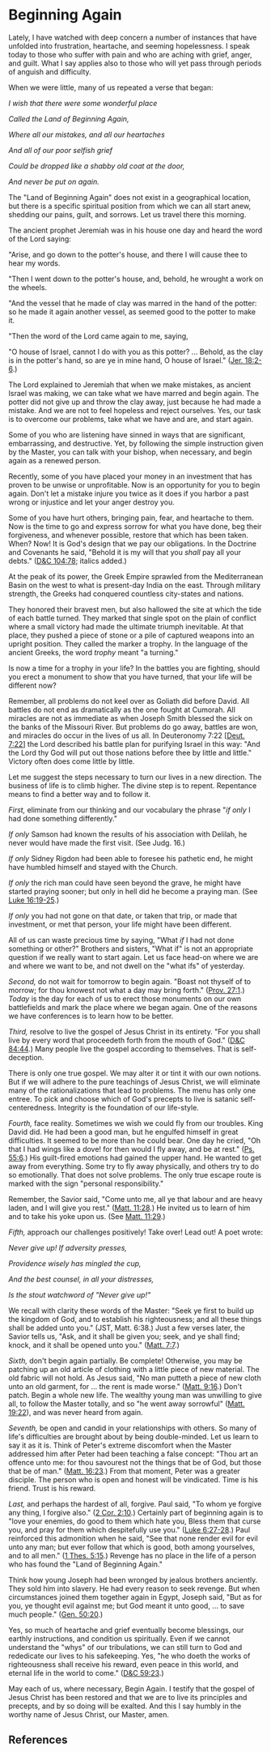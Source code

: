 # Beginning Again

Lately, I have watched with deep concern a number of instances that have
unfolded into frustration, heartache, and seeming hopelessness. I speak today
to those who suffer with pain and who are aching with grief, anger, and guilt.
What I say applies also to those who will yet pass through periods of anguish
and difficulty.

When we were little, many of us repeated a verse that began:

_I wish that there were some wonderful place_

_Called the Land of Beginning Again,_

_Where all our mistakes, and all our heartaches_

_And all of our poor selfish grief_

_Could be dropped like a shabby old coat at the door,_

_And never be put on again._

The "Land of Beginning Again" does not exist in a geographical location, but
there is a specific spiritual position from which we can all start anew,
shedding our pains, guilt, and sorrows. Let us travel there this morning.

The ancient prophet Jeremiah was in his house one day and heard the word of
the Lord saying:

"Arise, and go down to the potter's house, and there I will cause thee to hear
my words.

"Then I went down to the potter's house, and, behold, he wrought a work on the
wheels.

"And the vessel that he made of clay was marred in the hand of the potter: so
he made it again another vessel, as seemed good to the potter to make it.

"Then the word of the Lord came again to me, saying,

"O house of Israel, cannot I do with you as this potter? ... Behold, as the clay
is in the potter's hand, so are ye in mine hand, O house of Israel." ([Jer.
18:2-6](/scriptures/ot/jer/18.2-6?lang=eng#1).)

The Lord explained to Jeremiah that when we make mistakes, as ancient Israel
was making, we can take what we have marred and begin again. The potter did
not give up and throw the clay away, just because he had made a mistake. And
we are not to feel hopeless and reject ourselves. Yes, our task is to overcome
our problems, take what we have and are, and start again.

Some of you who are listening have sinned in ways that are significant,
embarrassing, and destructive. Yet, by following the simple instruction given
by the Master, you can talk with your bishop, when necessary, and begin again
as a renewed person.

Recently, some of you have placed your money in an investment that has proven
to be unwise or unprofitable. Now is an opportunity for you to begin again.
Don't let a mistake injure you twice as it does if you harbor a past wrong or
injustice and let your anger destroy you.

Some of you have hurt others, bringing pain, fear, and heartache to them. Now
is the time to go and express sorrow for what you have done, beg their
forgiveness, and whenever possible, restore that which has been taken. When?
Now! It is God's design that we pay our obligations. In the Doctrine and
Covenants he said, "Behold it is my will that you _shall_ pay all your debts."
([D&amp;C 104:78](/scriptures/dc-testament/dc/104.78?lang=eng#77); italics
added.)

At the peak of its power, the Greek Empire sprawled from the Mediterranean
Basin on the west to what is present-day India on the east. Through military
strength, the Greeks had conquered countless city-states and nations.

They honored their bravest men, but also hallowed the site at which the tide
of each battle turned. They marked that single spot on the plain of conflict
where a small victory had made the ultimate triumph inevitable. At that place,
they pushed a piece of stone or a pile of captured weapons into an upright
position. They called the marker a trophy. In the language of the ancient
Greeks, the word _trophy_ meant "a turning."

Is now a time for a trophy in your life? In the battles you are fighting,
should you erect a monument to show that you have turned, that your life will
be different now?

Remember, all problems do not keel over as Goliath did before David. All
battles do not end as dramatically as the one fought at Cumorah. All miracles
are not as immediate as when Joseph Smith blessed the sick on the banks of the
Missouri River. But problems do go away, battles are won, and miracles do
occur in the lives of us all. In Deuteronomy 7:22 [[Deut.
7:22](/scriptures/ot/deut/7.22?lang=eng#21)] the Lord described his battle
plan for purifying Israel in this way: "And the Lord thy God will put out
those nations before thee by little and little." Victory often does come
little by little.

Let me suggest the steps necessary to turn our lives in a new direction. The
business of life is to climb higher. The divine step is to repent. Repentance
means to find a better way and to follow it.

_First,_ eliminate from our thinking and our vocabulary the phrase "_if only_
I had done something differently."

_If only_ Samson had known the results of his association with Delilah, he
never would have made the first visit. (See Judg. 16.)

_If only_ Sidney Rigdon had been able to foresee his pathetic end, he might
have humbled himself and stayed with the Church.

_If only_ the rich man could have seen beyond the grave, he might have started
praying sooner; but only in hell did he become a praying man. (See [Luke
16:19-25](/scriptures/nt/luke/16.19-25?lang=eng#18).)

_If only_ you had not gone on that date, or taken that trip, or made that
investment, or met that person, your life might have been different.

All of us can waste precious time by saying, "What _if_ I had not done
something or other?" Brothers and sisters, "What if" is not an appropriate
question if we really want to start again. Let us face head-on where we are
and where we want to be, and not dwell on the "what ifs" of yesterday.

_Second,_ do not wait for tomorrow to begin again. "Boast not thyself of to
morrow; for thou knowest not what a day may bring forth." ([Prov.
27:1](/scriptures/ot/prov/27.1?lang=eng#0).) _Today_ is the day for each of us
to erect those monuments on our own battlefields and mark the place where we
began again. One of the reasons we have conferences is to learn how to be
better.

_Third,_ resolve to live the gospel of Jesus Christ in its entirety. "For you
shall live by every word that proceedeth forth from the mouth of God."
([D&amp;C 84:44](/scriptures/dc-testament/dc/84.44?lang=eng#43).) Many people
live the gospel according to themselves. That is self-deception.

There is only one true gospel. We may alter it or tint it with our own
notions. But if we will adhere to the pure teachings of Jesus Christ, we will
eliminate many of the rationalizations that lead to problems. The menu has
only one entree. To pick and choose which of God's precepts to live is satanic
self-centeredness. Integrity is the foundation of our life-style.

_Fourth,_ face reality. Sometimes we wish we could fly from our troubles. King
David did. He had been a good man, but he engulfed himself in great
difficulties. It seemed to be more than he could bear. One day he cried, "Oh
that I had wings like a dove! for then would I fly away, and be at rest."
([Ps. 55:6](/scriptures/ot/ps/55.6?lang=eng#5).) His guilt-fired emotions had
gained the upper hand. He wanted to get away from everything. Some try to fly
away physically, and others try to do so emotionally. That does not solve
problems. The only true escape route is marked with the sign "personal
responsibility."

Remember, the Savior said, "Come unto me, all ye that labour and are heavy
laden, and I will give you rest." ([Matt.
11:28](/scriptures/nt/matt/11.28?lang=eng#27).) He invited us to learn of him
and to take his yoke upon us. (See [Matt.
11:29](/scriptures/nt/matt/11.29?lang=eng#28).)

_Fifth,_ approach our challenges positively! Take over! Lead out! A poet
wrote:

_Never give up! If adversity presses,_

_Providence wisely has mingled the cup,_

_And the best counsel, in all your distresses,_

_Is the stout watchword of "Never give up!"_

We recall with clarity these words of the Master: "Seek ye first to build up
the kingdom of God, and to establish his righteousness; and all these things
shall be added unto you." (JST, Matt. 6:38.) Just a few verses later, the
Savior tells us, "Ask, and it shall be given you; seek, and ye shall find;
knock, and it shall be opened unto you." ([Matt.
7:7](/scriptures/nt/matt/7.7?lang=eng#6).)

_Sixth,_ don't begin again partially. Be complete! Otherwise, you may be
patching up an old article of clothing with a little piece of new material.
The old fabric will not hold. As Jesus said, "No man putteth a piece of new
cloth unto an old garment, for ... the rent is made worse." ([Matt.
9:16](/scriptures/nt/matt/9.16?lang=eng#15).) Don't patch. Begin a whole new
life. The wealthy young man was unwilling to give all, to follow the Master
totally, and so "he went away sorrowful" ([Matt.
19:22](/scriptures/nt/matt/19.22?lang=eng#21)), and was never heard from
again.

_Seventh,_ be open and candid in your relationships with others. So many of
life's difficulties are brought about by being double-minded. Let us learn to
say it as it is. Think of Peter's extreme discomfort when the Master addressed
him after Peter had been teaching a false concept: "Thou art an offence unto
me: for thou savourest not the things that be of God, but those that be of
man." ([Matt. 16:23](/scriptures/nt/matt/16.23?lang=eng#22).) From that
moment, Peter was a greater disciple. The person who is open and honest will
be vindicated. Time is his friend. Trust is his reward.

_Last,_ and perhaps the hardest of all, forgive. Paul said, "To whom ye
forgive any thing, I forgive also." ([2 Cor.
2:10](/scriptures/nt/2-cor/2.10?lang=eng#9).) Certainly part of beginning
again is to "love your enemies, do good to them which hate you, Bless them
that curse you, and pray for them which despitefully use you." ([Luke
6:27-28](/scriptures/nt/luke/6.27-28?lang=eng#26).) Paul reinforced this
admonition when he said, "See that none render evil for evil unto any man; but
ever follow that which is good, both among yourselves, and to all men." ([1
Thes. 5:15](/scriptures/nt/1-thes/5.15?lang=eng#14).) Revenge has no place in
the life of a person who has found the "Land of Beginning Again."

Think how young Joseph had been wronged by jealous brothers anciently. They
sold him into slavery. He had every reason to seek revenge. But when
circumstances joined them together again in Egypt, Joseph said, "But as for
you, ye thought evil against me; but God meant it unto good, ... to save much
people." ([Gen. 50:20](/scriptures/ot/gen/50.20?lang=eng#19).)

Yes, so much of heartache and grief eventually become blessings, our earthly
instructions, and condition us spiritually. Even if we cannot understand the
"whys" of our tribulations, we can still turn to God and rededicate our lives
to his safekeeping. Yes, "he who doeth the works of righteousness shall
receive his reward, even peace in this world, and eternal life in the world to
come." ([D&amp;C 59:23](/scriptures/dc-testament/dc/59.23?lang=eng#22).)

May each of us, where necessary, Begin Again. I testify that the gospel of
Jesus Christ has been restored and that we are to live its principles and
precepts, and by so doing will be exalted. And this I say humbly in the worthy
name of Jesus Christ, our Master, amen.

## References

